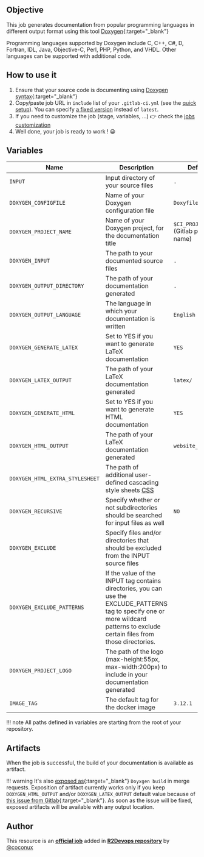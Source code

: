 ## Objective

This job generates documentation from popular programming languages
in different output format using this tool [Doxygen](https://www.doxygen.nl/){:target="_blank"}

Programming languages supported by Doxygen include C, C++, C#, D, Fortran, IDL, Java, Objective-C, Perl, PHP, Python, and VHDL.
Other languages can be supported with additional code.
## How to use it


1. Ensure that your source code is documenting using [Doxygen syntax](https://www.doxygen.nl/manual/docblocks.html){:target="_blank"}
1. Copy/paste job URL in `include` list of your `.gitlab-ci.yml` (see the [quick setup](/use-the-hub/#quick-setup)). You can specify [a fixed version](#changelog) instead of `latest`.
3. If you need to customize the job (stage, variables, ...) 👉 check the [jobs
   customization](/use-the-hub/#jobs-customization)
4. Well done, your job is ready to work ! 😀

## Variables

| Name | Description | Default |
| ---- | ----------- | ------- |
| `INPUT` <img width=650px>               | Input directory of your source files <img width=125>| `.` <img width=300>|
| `DOXYGEN_CONFIGFILE`               | Name of your Doxygen configuration file| `Doxyfile`|
| `DOXYGEN_PROJECT_NAME`               | Name of your Doxygen project, for the documentation title| `$CI_PROJECT_NAME`  (Gitlab project name) |
| `DOXYGEN_INPUT`               | The path to your documented source files| `.`|
| `DOXYGEN_OUTPUT_DIRECTORY`               | The path of your documentation generated| `.`|
| `DOXYGEN_OUTPUT_LANGUAGE`               | The language in which your documentation is written| `English`|
| `DOXYGEN_GENERATE_LATEX`               | Set to YES if you want to generate LaTeX documentation | `YES`|
| `DOXYGEN_LATEX_OUTPUT`               | The path of your LaTeX documentation generated| `latex/`|
| `DOXYGEN_GENERATE_HTML`               | Set to YES if you want to generate HTML documentation | `YES`|
| `DOXYGEN_HTML_OUTPUT`               | The path of your LaTeX documentation generated| `website_build/`|
| `DOXYGEN_HTML_EXTRA_STYLESHEET`               | The path of additional user-defined cascading style sheets [CSS](https://www.w3schools.com/css/)| ` `|
| `DOXYGEN_RECURSIVE`               | Specify whether or not subdirectories should be searched for input files as well| `NO`|
| `DOXYGEN_EXCLUDE`               | Specify files and/or directories that should be excluded from the INPUT source files| ` `|
| `DOXYGEN_EXCLUDE_PATTERNS`               | If the value of the INPUT tag contains directories, you can use the EXCLUDE_PATTERNS tag to specify one or more wildcard patterns to exclude certain files from those directories.| ` `|
| `DOXYGEN_PROJECT_LOGO`               | The path of the logo (max-height:55px, max-width:200px) to include in your documentation generated| ` `|
| `IMAGE_TAG` | The default tag for the docker image | `3.12.1`  |


!!! note
    All paths defined in variables are starting from the root of your repository.

## Artifacts

When the job is successful, the build of your documentation is available as artifact.

!!! warning
    It's also [exposed as](https://docs.gitlab.com/ee/ci/yaml/#artifactsexpose_as){:target="_blank"}
    `Doyxgen build` in merge requests.
    Exposition of artifact currently works only if you keep
    `DOXYGEN_HTML_OUTPUT` and/or `DOXYGEN_LATEX_OUTPUT` default value because
    of [this issue from
    Gitlab](https://gitlab.com/gitlab-org/gitlab/-/issues/37129){:target="_blank"}.
    As soon as the issue will be fixed, exposed artifacts will be available
    with any output location.



## Author
This resource is an **[official job](https://docs.r2devops.io/faq-labels/)** added in [**R2Devops repository**](https://gitlab.com/r2devops/hub) by [@coconux](https://gitlab.com/coconux)
